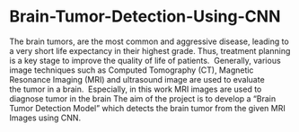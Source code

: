 # Brain-Tumor-Detection-Using-CNN
The brain tumors, are the most common and aggressive disease, leading to a very short life expectancy in their highest grade. Thus, treatment planning is a key stage to improve the quality of life of patients.   Generally, various image techniques such as Computed Tomography (CT), Magnetic Resonance Imaging (MRI) and ultrasound image are used to evaluate the tumor in a brain.   Especially, in this work MRI images are used to diagnose tumor in the brain  The aim of the project is to develop a “Brain Tumor Detection Model” which detects the brain tumor from the given MRI Images using CNN.
